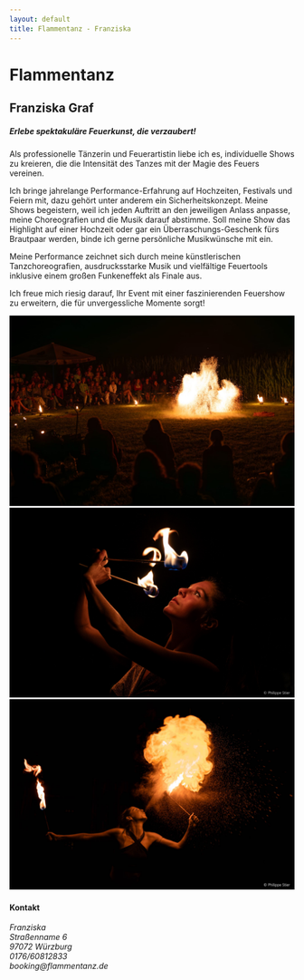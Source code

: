 ```yaml
---
layout: default
title: Flammentanz - Franziska
---
```


<div class="first-slide one-box">
    <h1 class="title">Flammentanz</h1>
    <h2 class="name">Franziska Graf</h2>
</div>

<div class="second-slide one-box">
    <div class="text-box">
        <h5>Erlebe spektakuläre Feuerkunst, die verzaubert!</h5>
        <p class="text">
            Als professionelle Tänzerin und Feuerartistin liebe ich es, individuelle Shows zu kreieren, die die
            Intensität des Tanzes mit der Magie des Feuers vereinen.
        </p>
        <p class="text">
            Ich bringe jahrelange Performance-Erfahrung auf Hochzeiten, Festivals und Feiern mit, dazu gehört unter
            anderem ein Sicherheitskonzept.
            Meine Shows begeistern, weil ich jeden Auftritt an den jeweiligen Anlass anpasse, meine Choreografien
            und die Musik darauf abstimme. Soll meine Show das Highlight auf einer Hochzeit oder gar ein
            Überraschungs-Geschenk fürs Brautpaar werden, binde ich gerne persönliche Musikwünsche mit ein.
        </p>
        <p class="text">
            Meine Performance zeichnet sich durch meine künstlerischen Tanzchoreografien, ausdrucksstarke Musik und
            vielfältige Feuertools inklusive einem großen Funkeneffekt als Finale aus.
        </p>
        <p class="text">
            Ich freue mich riesig darauf, Ihr Event mit einer faszinierenden Feuershow zu erweitern, die für
            unvergessliche Momente sorgt!
        </p>
    </div>
    <div class="images">
        <img src="images/feuershow6.jpeg" loading="lazy" alt="Feuershow 1"/>
        <img src="images/feuershow3.jpeg" loading="lazy" alt="Feuershow 2"/>
        <img src="images/2G4A0024_edited.jpg" loading="lazy" alt="Feuershow 2"/>
    </div>
</div>


<div class="third-slide">
    <h4>Kontakt</h4>
    <em>Franziska <br/>
        Straßenname 6<br/>
        97072 Würzburg<br/>
        0176/60812833<br/>
        booking@flammentanz.de
    </em>
</div>
